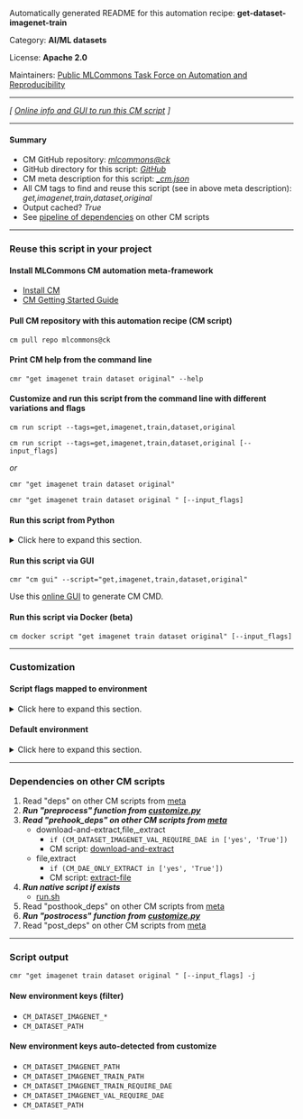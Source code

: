 Automatically generated README for this automation recipe: **get-dataset-imagenet-train**

Category: **AI/ML datasets**

License: **Apache 2.0**

Maintainers: [Public MLCommons Task Force on Automation and Reproducibility](https://github.com/mlcommons/ck/blob/master/docs/taskforce.md)

---
*[ [Online info and GUI to run this CM script](https://access.cknowledge.org/playground/?action=scripts&name=get-dataset-imagenet-train,2bec165da5cc4ebf) ]*

---
#### Summary

* CM GitHub repository: *[mlcommons@ck](https://github.com/mlcommons/ck/tree/dev/cm-mlops)*
* GitHub directory for this script: *[GitHub](https://github.com/mlcommons/ck/tree/dev/cm-mlops/script/get-dataset-imagenet-train)*
* CM meta description for this script: *[_cm.json](_cm.json)*
* All CM tags to find and reuse this script (see in above meta description): *get,imagenet,train,dataset,original*
* Output cached? *True*
* See [pipeline of dependencies](#dependencies-on-other-cm-scripts) on other CM scripts


---
### Reuse this script in your project

#### Install MLCommons CM automation meta-framework

* [Install CM](https://access.cknowledge.org/playground/?action=install)
* [CM Getting Started Guide](https://github.com/mlcommons/ck/blob/master/docs/getting-started.md)

#### Pull CM repository with this automation recipe (CM script)

```cm pull repo mlcommons@ck```

#### Print CM help from the command line

````cmr "get imagenet train dataset original" --help````

#### Customize and run this script from the command line with different variations and flags

`cm run script --tags=get,imagenet,train,dataset,original`

`cm run script --tags=get,imagenet,train,dataset,original [--input_flags]`

*or*

`cmr "get imagenet train dataset original"`

`cmr "get imagenet train dataset original " [--input_flags]`


#### Run this script from Python

<details>
<summary>Click here to expand this section.</summary>

```python

import cmind

r = cmind.access({'action':'run'
                  'automation':'script',
                  'tags':'get,imagenet,train,dataset,original'
                  'out':'con',
                  ...
                  (other input keys for this script)
                  ...
                 })

if r['return']>0:
    print (r['error'])

```

</details>


#### Run this script via GUI

```cmr "cm gui" --script="get,imagenet,train,dataset,original"```

Use this [online GUI](https://cKnowledge.org/cm-gui/?tags=get,imagenet,train,dataset,original) to generate CM CMD.

#### Run this script via Docker (beta)

`cm docker script "get imagenet train dataset original" [--input_flags]`

___
### Customization


#### Script flags mapped to environment
<details>
<summary>Click here to expand this section.</summary>

* `--input=value`  &rarr;  `IMAGENET_TRAIN_PATH=value`
* `--torrent=value`  &rarr;  `CM_DATASET_IMAGENET_TRAIN_TORRENT_PATH=value`

**Above CLI flags can be used in the Python CM API as follows:**

```python
r=cm.access({... , "input":...}
```

</details>

#### Default environment

<details>
<summary>Click here to expand this section.</summary>

These keys can be updated via `--env.KEY=VALUE` or `env` dictionary in `@input.json` or using script flags.


</details>

___
### Dependencies on other CM scripts


  1. Read "deps" on other CM scripts from [meta](https://github.com/mlcommons/ck/tree/dev/cm-mlops/script/get-dataset-imagenet-train/_cm.json)
  1. ***Run "preprocess" function from [customize.py](https://github.com/mlcommons/ck/tree/dev/cm-mlops/script/get-dataset-imagenet-train/customize.py)***
  1. ***Read "prehook_deps" on other CM scripts from [meta](https://github.com/mlcommons/ck/tree/dev/cm-mlops/script/get-dataset-imagenet-train/_cm.json)***
     * download-and-extract,file,_extract
       * `if (CM_DATASET_IMAGENET_VAL_REQUIRE_DAE in ['yes', 'True'])`
       - CM script: [download-and-extract](https://github.com/mlcommons/ck/tree/master/cm-mlops/script/download-and-extract)
     * file,extract
       * `if (CM_DAE_ONLY_EXTRACT in ['yes', 'True'])`
       - CM script: [extract-file](https://github.com/mlcommons/ck/tree/master/cm-mlops/script/extract-file)
  1. ***Run native script if exists***
     * [run.sh](https://github.com/mlcommons/ck/tree/dev/cm-mlops/script/get-dataset-imagenet-train/run.sh)
  1. Read "posthook_deps" on other CM scripts from [meta](https://github.com/mlcommons/ck/tree/dev/cm-mlops/script/get-dataset-imagenet-train/_cm.json)
  1. ***Run "postrocess" function from [customize.py](https://github.com/mlcommons/ck/tree/dev/cm-mlops/script/get-dataset-imagenet-train/customize.py)***
  1. Read "post_deps" on other CM scripts from [meta](https://github.com/mlcommons/ck/tree/dev/cm-mlops/script/get-dataset-imagenet-train/_cm.json)

___
### Script output
`cmr "get imagenet train dataset original " [--input_flags] -j`
#### New environment keys (filter)

* `CM_DATASET_IMAGENET_*`
* `CM_DATASET_PATH`
#### New environment keys auto-detected from customize

* `CM_DATASET_IMAGENET_PATH`
* `CM_DATASET_IMAGENET_TRAIN_PATH`
* `CM_DATASET_IMAGENET_TRAIN_REQUIRE_DAE`
* `CM_DATASET_IMAGENET_VAL_REQUIRE_DAE`
* `CM_DATASET_PATH`